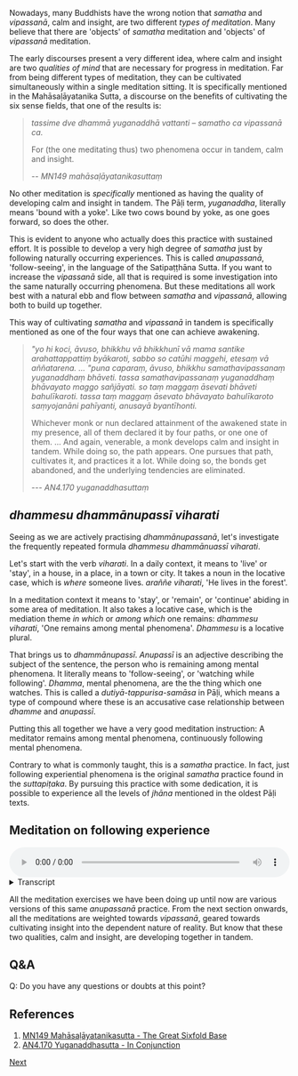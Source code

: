 Nowadays, many Buddhists have the wrong notion that *samatha* and *vipassanā*, calm and insight, are two different *types of meditation*. Many believe that there are 'objects' of *samatha* meditation and 'objects' of *vipassanā* meditation.

The early discourses present a very different idea, where calm and insight are two *qualities of mind* that are necessary for progress in meditation. Far from being different types of meditation, they can be cultivated simultaneously within a single meditation sitting. It is specifically mentioned in the Mahāsaḷāyatanika Sutta, a discourse on the benefits of cultivating the six sense fields, that one of the results is: 
 
> *tassime dve dhammā yuganaddhā vattanti – samatho ca vipassanā ca.*
> 
> For (the one meditating thus) two phenomena occur in tandem, calm and insight.
> 
> -- *MN149 mahāsaḷāyatanikasuttaṃ*

No other meditation is *specifically* mentioned as having the quality of developing calm and insight in tandem. The Pāḷi term, *yuganaddha*, literally means 'bound with a yoke'. Like two cows bound by yoke, as one goes forward, so does the other.

This is evident to anyone who actually does this practice with sustained effort. It is possible to develop a very high degree of *samatha* just by following naturally occurring experiences. This is called *anupassanā*, 'follow-seeing', in the language of the Satipaṭṭhāna Sutta. If you want to increase the *vipassanā* side, all that is required is some investigation into the same naturally occurring phenomena. But these meditations all work best with a natural ebb and flow between *samatha* and *vipassanā*, allowing both to build up together.

This way of cultivating *samatha* and *vipassanā* in tandem is specifically mentioned as one of the four ways that one can achieve awakening.

> *"yo hi koci, āvuso, bhikkhu vā bhikkhunī vā mama santike arahattappattiṃ byākaroti, sabbo so catūhi maggehi, etesaṃ vā aññatarena.
> ...
> "puna caparaṃ, āvuso, bhikkhu samathavipassanaṃ yuganaddhaṃ bhāveti. tassa samathavipassanaṃ yuganaddhaṃ bhāvayato maggo sañjāyati. so taṃ maggaṃ āsevati bhāveti bahulīkaroti. tassa taṃ maggaṃ āsevato bhāvayato bahulīkaroto saṃyojanāni pahīyanti, anusayā byantīhonti.*
> 
> Whichever monk or nun declared attainment of the awakened state in my presence, all of them declared it by four paths, or one one of them.
> ...
> And again, venerable, a monk develops calm and insight in tandem. While doing so, the path appears. One pursues that path, cultivates it, and practices it a lot. While doing so, the bonds get abandoned, and the underlying tendencies are eliminated.
> 
> --- *AN4.170 yuganaddhasuttaṃ*

## *dhammesu dhammānupassī viharati*

Seeing as we are actively practising *dhammānupassanā*, let's investigate the frequently repeated formula *dhammesu dhammānuassī viharati*.

Let's start with the verb *viharati*. In a daily context, it means to 'live' or 'stay', in a house, in a place, in a town or city. It takes a noun in the locative case, which is *where* someone lives. *araññe viharati*, 'He lives in the forest'.

In a meditation context it means to 'stay', or 'remain', or 'continue' abiding in some area of meditation. It also takes a locative case, which is the mediation theme *in which* or *among which* one remains: *dhammesu viharati*, 'One remains among mental phenomena'. *Dhammesu* is a locative plural.

That brings us to *dhammānupassī*. *Anupassī* is an adjective describing the subject of the sentence, the person who is remaining among mental phenomena. It literally means to 'follow-seeing', or 'watching while following'. *Dhamma*, mental phenomena, are the the thing which one watches. This is called a *dutiyā-tappurisa-samāsa* in Pāḷi, which means a type of compound where these is an accusative case relationship between *dhamme* and *anupassī*.

Putting this all together we have a very good meditation instruction: A meditator remains among mental phenomena, continuously following mental phenomena.

Contrary to what is commonly taught, this is a *samatha* practice. In fact, just following experiential phenomena is the original *samatha* practice found in the *suttapiṭaka*. By pursuing this practice with some dedication, it is possible to experience all the levels of *jhāna* mentioned in the oldest Pāḷi texts.

## Meditation on following experience


<audio controls style="width: 100%; max-width: 600px;">
    <source src="assets/audio/12. Following Experience.mp3" type="audio/mpeg">
</audio>



<details>
<summary>Transcript</summary>
 
This is an open awareness exercise. Become aware of whatever is naturally occurring right now.

We're going to specifically practice one thing, and that is *following* each experience.

It's like watching a sports-match. You don't need to go running around after the game, or running up and down the sidelines. You'll quickly get tired. You just sit in your seat and follow the game from there.

in the same way, there's no need to go chasing after experiences. Let the mind sit still, totally calm, and let experiences come to the mind, naturally, as they do. 

In this way, follow each experience from the moment it arises, as it changes, as it morphs into the next experience.

Be very still, no need to move the mind. Just follow what happens.

This is *anupassanā*, watching, following, seeing whatever is happening.

---
Keep following each experience.

Silently following as it arises, as it changes, as it becomes the next thing.

Following behind and watching whatever is happening right now.

This is *anupassanā*, watching, following, seeing whatever is happening.

---
Keep the mind still. Let experiences come to you. Follow whatever comes.

---
Enjoy how easy this meditation is. There's nothing to do, just follow what occurs naturally. There's always something happening, it takes no effort. 

Keep watching, following, seeing whatever is happening.


---
The mind can be very still, but following all the movement that occurs within experience.

This is *anupassanā*, watching, following, seeing whatever is happening.

</details>


All the meditation exercises we have been doing up until now are various versions of this same *anupassanā* practice. From the next section onwards, all the meditations are weighted towards *vipassanā*, geared towards cultivating insight into the dependent nature of reality. But know that these two qualities, calm and insight, are developing together in tandem.

## Q&A

Q: Do you have any questions or doubts at this point?

## References
1. <a href="7.1.%20References.html#mn149-mahasalayatanikasutta-the-great-sixfold-base">MN149 Mahāsaḷāyatanikasutta - The Great Sixfold Base</a>
2. <a href="7.1.%20References.html#an4170-yuganaddhasutta-in-conjunction">AN4.170 Yuganaddhasutta - In Conjunction</a>



<a href="4. Dependency.html">Next</a>

